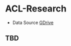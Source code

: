 # ACL-Research
- Data Source [GDrive](https://drive.google.com/file/d/1yrawJQZCchKGa6VJHM8vEcMgi1JWmHK5/view?usp=drive_link)

## TBD
